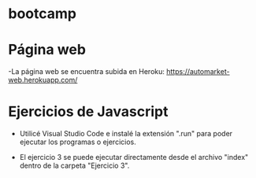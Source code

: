# bootcamp

# Página web
-La página web se encuentra subida en Heroku: https://automarket-web.herokuapp.com/

# Ejercicios de Javascript
- Utilicé Visual Studio Code e instalé la extensión ".run" para poder ejecutar los programas o ejercicios.

- El ejercicio 3 se puede ejecutar directamente desde el archivo "index" dentro de la carpeta "Ejercicio 3".
